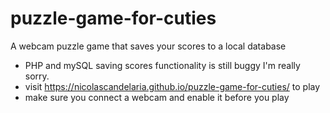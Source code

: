 # puzzle-game-for-cuties

A webcam puzzle game that saves your scores to a local database
- PHP and mySQL saving scores functionality is still buggy I'm really sorry.
- visit https://nicolascandelaria.github.io/puzzle-game-for-cuties/ to play
- make sure you connect a webcam and enable it before you play
